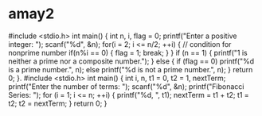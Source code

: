 # amay2
#include &lt;stdio.h> int main() {     int n, i, flag = 0;      printf("Enter a positive integer: ");     scanf("%d", &amp;n);      for(i = 2; i &lt;= n/2; ++i)     {         // condition for nonprime number         if(n%i == 0)         {             flag = 1;             break;         }     }      if (n == 1)      {       printf("1 is neither a prime nor a composite number.");     }     else      {         if (flag == 0)           printf("%d is a prime number.", n);         else           printf("%d is not a prime number.", n);     }          return 0; }.     #include &lt;stdio.h> int main() {     int i, n, t1 = 0, t2 = 1, nextTerm;      printf("Enter the number of terms: ");     scanf("%d", &amp;n);      printf("Fibonacci Series: ");      for (i = 1; i &lt;= n; ++i)     {         printf("%d, ", t1);         nextTerm = t1 + t2;         t1 = t2;         t2 = nextTerm;     }     return 0; }      
